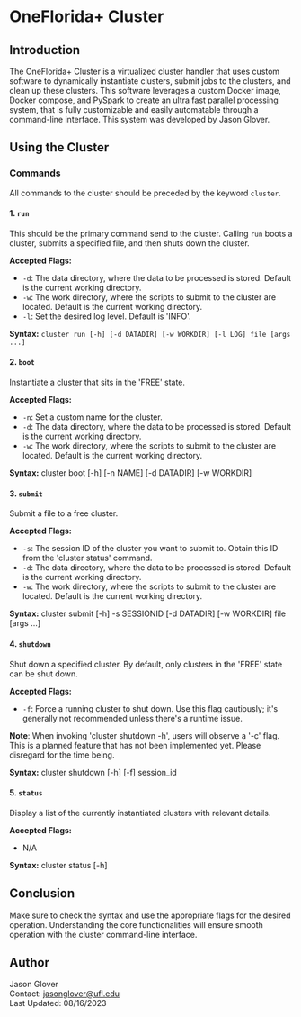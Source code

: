 # OneFlorida+ Cluster

## Introduction

The OneFlorida+ Cluster is a virtualized cluster handler that uses custom software to dynamically instantiate clusters, submit jobs to the clusters, and clean up these clusters. This software leverages a custom Docker image, Docker compose, and PySpark to create an ultra fast parallel processing system, that is fully customizable and easily automatable through a command-line interface. This system was developed by Jason Glover. <br>

## Using the Cluster

### Commands

All commands to the cluster should be preceded by the keyword `cluster`.

#### 1. `run`

This should be the primary command send to the cluster. Calling `run` boots a cluster, submits a specified file, and then shuts down the cluster.

**Accepted Flags:**

- `-d`: The data directory, where the data to be processed is stored. Default is the current working directory.
- `-w`: The work directory, where the scripts to submit to the cluster are located. Default is the current working directory.
- `-l`: Set the desired log level. Default is 'INFO'.

**Syntax:**
`cluster run [-h] [-d DATADIR] [-w WORKDIR] [-l LOG] file [args ...]`
<br>
#### 2. `boot`

Instantiate a cluster that sits in the 'FREE' state.

**Accepted Flags:**

- `-n`: Set a custom name for the cluster.
- `-d`: The data directory, where the data to be processed is stored. Default is the current working directory.
- `-w`: The work directory, where the scripts to submit to the cluster are located. Default is the current working directory.

**Syntax:**
cluster boot [-h] [-n NAME] [-d DATADIR] [-w WORKDIR]
<br>
#### 3. `submit`

Submit a file to a free cluster.

**Accepted Flags:**

- `-s`: The session ID of the cluster you want to submit to. Obtain this ID from the 'cluster status' command.
- `-d`: The data directory, where the data to be processed is stored. Default is the current working directory.
- `-w`: The work directory, where the scripts to submit to the cluster are located. Default is the current working directory.

**Syntax:**
cluster submit [-h] -s SESSIONID [-d DATADIR] [-w WORKDIR] file [args ...]
<br>
#### 4. `shutdown`

Shut down a specified cluster. By default, only clusters in the 'FREE' state can be shut down.

**Accepted Flags:**

- `-f`: Force a running cluster to shut down. Use this flag cautiously; it's generally not recommended unless there's a runtime issue.

**Note**: When invoking 'cluster shutdown -h', users will observe a '-c' flag. This is a planned feature that has not been implemented yet. Please disregard for the time being.

**Syntax:**
cluster shutdown [-h] [-f] session_id
<br>
#### 5. `status`

Display a list of the currently instantiated clusters with relevant details.

**Accepted Flags:**

- N/A

**Syntax:**
cluster status [-h]
<br>
## Conclusion

Make sure to check the syntax and use the appropriate flags for the desired operation. Understanding the core functionalities will ensure smooth operation with the cluster command-line interface.

## Author

Jason Glover <br>
Contact: jasonglover@ufl.edu <br>
Last Updated: 08/16/2023